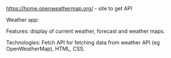 https://home.openweathermap.org/ - site to get API

Weather app:

Features: display of current weather, forecast and weather maps.

Technologies: Fetch API for fetching data from weather API (eg OpenWeatherMap), HTML, CSS.